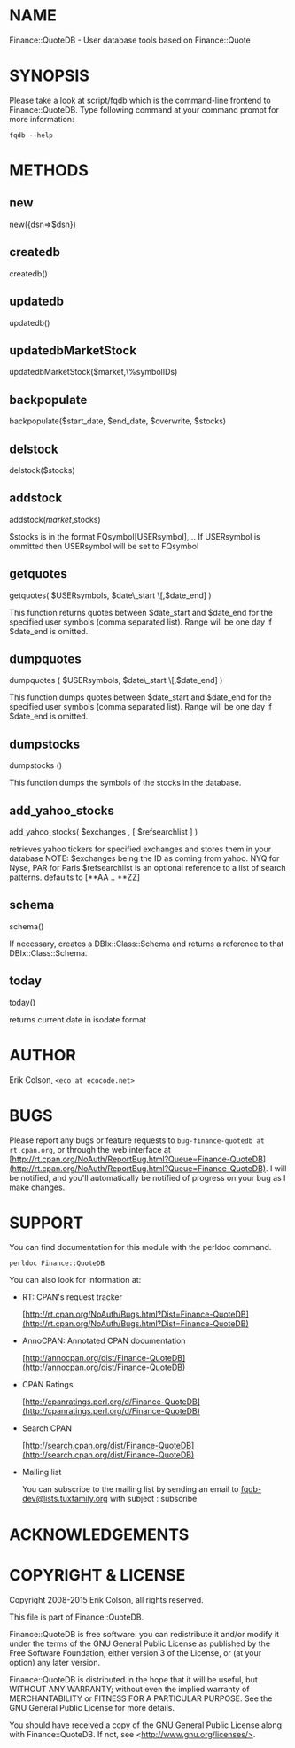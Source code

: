 # NAME

Finance::QuoteDB - User database tools based on Finance::Quote

# SYNOPSIS

Please take a look at script/fqdb which is the command-line frontend
to Finance::QuoteDB. Type following command at your command prompt for
more information:

    fqdb --help

# METHODS

## new

new({dsn=>$dsn})

## createdb

createdb()

## updatedb

updatedb()

## updatedbMarketStock

updatedbMarketStock($market,\\%symbolIDs)

## backpopulate

backpopulate($start\_date, $end\_date, $overwrite, $stocks)

## delstock

delstock($stocks)

## addstock

addstock($market,$stocks)

$stocks is in the format FQsymbol\[USERsymbol\],...
If USERsymbol is ommitted then USERsymbol will be set to FQsymbol

## getquotes

getquotes( $USERsymbols, $date\_start \[,$date\_end\] )

This function returns quotes between $date\_start and $date\_end for the specified
user symbols (comma separated list).  Range will be one day if $date\_end is
omitted.

## dumpquotes

dumpquotes ( $USERsymbols, $date\_start \[,$date\_end\] )

This function dumps quotes between $date\_start and $date\_end for the specified
user symbols (comma separated list).  Range will be one day if $date\_end is
omitted.

## dumpstocks

dumpstocks ()

This function dumps the symbols of the stocks in the database.

## add\_yahoo\_stocks

add\_yahoo\_stocks( $exchanges , \[ $refsearchlist \] )

retrieves yahoo tickers for specified exchanges and stores them in your database
NOTE: $exchanges being the ID as coming from yahoo.
      NYQ for Nyse, PAR for Paris
$refsearchlist is an optional reference to a list of search patterns. defaults to \[\*\*AA .. \*\*ZZ\]

## schema

schema()

If necessary, creates a DBIx::Class::Schema and returns a reference to that DBIx::Class::Schema.

## today

today()

returns current date in isodate format

# AUTHOR

Erik Colson, `<eco at ecocode.net>`

# BUGS

Please report any bugs or feature requests to `bug-finance-quotedb at
rt.cpan.org`, or through the web interface at
[http://rt.cpan.org/NoAuth/ReportBug.html?Queue=Finance-QuoteDB](http://rt.cpan.org/NoAuth/ReportBug.html?Queue=Finance-QuoteDB).  I will be
notified, and you'll automatically be notified of progress on your bug as I make
changes.

# SUPPORT

You can find documentation for this module with the perldoc command.

    perldoc Finance::QuoteDB

You can also look for information at:

- RT: CPAN's request tracker

    [http://rt.cpan.org/NoAuth/Bugs.html?Dist=Finance-QuoteDB](http://rt.cpan.org/NoAuth/Bugs.html?Dist=Finance-QuoteDB)

- AnnoCPAN: Annotated CPAN documentation

    [http://annocpan.org/dist/Finance-QuoteDB](http://annocpan.org/dist/Finance-QuoteDB)

- CPAN Ratings

    [http://cpanratings.perl.org/d/Finance-QuoteDB](http://cpanratings.perl.org/d/Finance-QuoteDB)

- Search CPAN

    [http://search.cpan.org/dist/Finance-QuoteDB](http://search.cpan.org/dist/Finance-QuoteDB)

- Mailing list

    You can subscribe to the mailing list by sending an email to
    fqdb-dev@lists.tuxfamily.org with subject : subscribe

# ACKNOWLEDGEMENTS

# COPYRIGHT & LICENSE

Copyright 2008-2015 Erik Colson, all rights reserved.

This file is part of Finance::QuoteDB.

Finance::QuoteDB is free software: you can redistribute it and/or
modify it under the terms of the GNU General Public License as
published by the Free Software Foundation, either version 3 of the
License, or (at your option) any later version.

Finance::QuoteDB is distributed in the hope that it will be useful,
but WITHOUT ANY WARRANTY; without even the implied warranty of
MERCHANTABILITY or FITNESS FOR A PARTICULAR PURPOSE.  See the GNU
General Public License for more details.

You should have received a copy of the GNU General Public License
along with Finance::QuoteDB.  If not, see
&lt;http://www.gnu.org/licenses/>.
